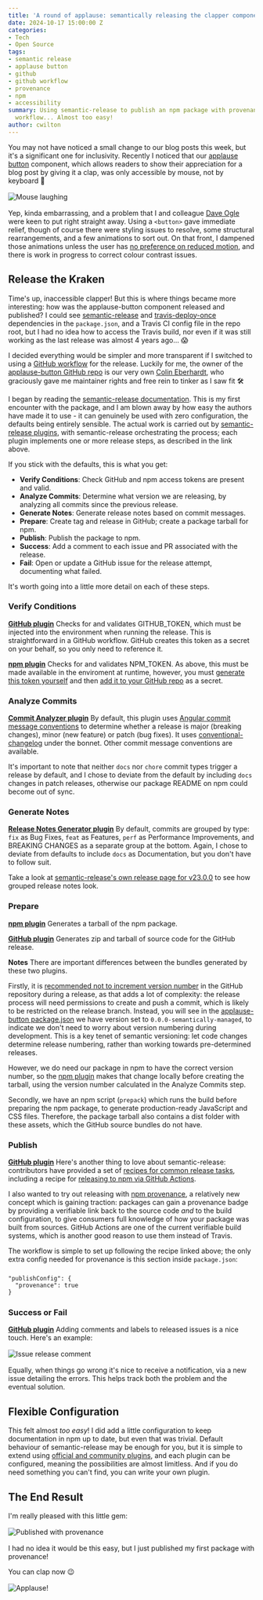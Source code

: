```yaml
---
title: 'A round of applause: semantically releasing the clapper component'
date: 2024-10-17 15:00:00 Z
categories:
- Tech
- Open Source
tags:
- semantic release
- applause button
- github
- github workflow
- provenance
- npm
- accessibility
summary: Using semantic-release to publish an npm package with provenance, via a GitHub
  workflow... Almost too easy!
author: cwilton
---
```


You may not have noticed a small change to our blog posts this week, but it's a significant one for inclusivity. Recently I noticed that our [applause button](https://www.npmjs.com/package/applause-button) component, which allows readers to show their appreciation for a blog post by giving it a clap, was only accessible by mouse, not by keyboard 🫣 

<img src="/uploads/mouse-laugh.jpg" alt="Mouse laughing" title="Not so smart now huh?!" style="display: block; margin: 1rem auto; max-height: 12rem;" />

Yep, kinda embarrassing, and a problem that I and colleague [Dave Ogle](https://blog.scottlogic.com/dogle/) were keen to put right straight away. Using a `<button>` gave immediate relief, though of course there were styling issues to resolve, some structural rearrangements, and a few animations to sort out. On that front, I dampened those animations unless the user has [no preference on reduced motion](https://css-tricks.com/nuking-motion-with-prefers-reduced-motion/), and there is work in progress to correct colour contrast issues.

## Release the Kraken

Time's up, inaccessible clapper! But this is where things became more interesting: how was the applause-button component released and published? I could see [semantic-release](https://www.npmjs.com/package/semantic-release) and [travis-deploy-once](https://www.npmjs.com/package/travis-deploy-once) dependencies in the `package.json`, and a Travis CI config file in the repo root, but I had no idea how to access the Travis build, nor even if it was still working as the last release was almost 4 years ago... 😱

I decided everything would be simpler and more transparent if I switched to using a [GitHub workflow](https://docs.github.com/en/actions/writing-workflows/about-workflows) for the release. Luckily for me, the owner of the [applause-button GitHub repo](https://github.com/ColinEberhardt/applause-button) is our very own [Colin Eberhardt](https://blog.scottlogic.com/ceberhardt/), who graciously gave me maintainer rights and free rein to tinker as I saw fit 🛠️

I began by reading the [semantic-release documentation](https://github.com/semantic-release/semantic-release). This is my first encounter with the package, and I am blown away by how easy the authors have made it to use - it can genuinely be used with zero configuration, the defaults being entirely sensible. The actual work is carried out by [semantic-release plugins](https://github.com/semantic-release/semantic-release/blob/master/docs/usage/plugins.md), with semantic-release orchestrating the process; each plugin implements one or more release steps, as described in the link above.

If you stick with the defaults, this is what you get:

- **Verify Conditions**: Check GitHub and npm access tokens are present and valid.
- **Analyze Commits**: Determine what version we are releasing, by analyzing all commits since the previous release.
- **Generate Notes**: Generate release notes based on commit messages.
- **Prepare**: Create tag and release in GitHub; create a package tarball for npm.
- **Publish**: Publish the package to npm.
- **Success**: Add a comment to each issue and PR associated with the release.
- **Fail**: Open or update a GitHub issue for the release attempt, documenting what failed.

It's worth going into a little more detail on each of these steps.

### Verify Conditions

**[GitHub plugin][github-plugin]**
Checks for and validates GITHUB_TOKEN, which must be injected into the environment when running the release. This is straightforward in a GitHub workflow. GitHub creates this token as a secret on your behalf, so you only need to reference it.

**[npm plugin][npm-plugin]**
Checks for and validates NPM_TOKEN. As above, this must be made available in the enviroment at runtime, however, you must [generate this token yourself](https://docs.npmjs.com/creating-and-viewing-access-tokens) and then [add it to your GitHub repo](https://docs.github.com/en/actions/security-for-github-actions/security-guides/using-secrets-in-github-actions#creating-secrets-for-a-repository) as a secret.

### Analyze Commits

**[Commit Analyzer plugin][commit-analyzer-plugin]**
By default, this plugin uses [Angular commit message conventions](https://github.com/angular/angular/blob/main/CONTRIBUTING.md#commit) to determine whether a release is major (breaking changes), minor (new feature) or patch (bug fixes). It uses [conventional-changelog][conventional-changelog] under the bonnet. Other commit message conventions are available.

It's important to note that neither `docs` nor `chore` commit types trigger a release by default, and I chose to deviate from the default by including `docs` changes in patch releases, otherwise our package README on npm could become out of sync.

### Generate Notes

**[Release Notes Generator plugin][release-notes-plugin]**
By default, commits are grouped by type: `fix` as Bug Fixes, `feat` as Features, `perf` as Performance Improvements, and BREAKING CHANGES as a separate group at the bottom. Again, I chose to deviate from defaults to include `docs` as Documentation, but you don't have to follow suit.

Take a look at [semantic-release's own release page for v23.0.0](https://github.com/semantic-release/semantic-release/releases/tag/v23.0.0) to see how grouped release notes look.

### Prepare

**[npm plugin][npm-plugin]**
Generates a tarball of the npm package.

**[GitHub plugin][github-plugin]**
Generates zip and tarball of source code for the GitHub release.

**Notes**
There are important differences between the bundles generated by these two plugins.

Firstly, it is [recommended not to increment version number](https://semantic-release.gitbook.io/semantic-release/support/faq#making-commits-during-the-release-process-adds-significant-complexity) in the GitHub repository during a release, as that adds a lot of complexity: the release process will need permissions to create and push a commit, which is likely to be restricted on the release branch. Instead, you will see in the [applause-button package.json](https://github.com/ColinEberhardt/applause-button/blob/master/package.json#L4) we have version set to `0.0.0-semantically-managed`, to indicate we don't need to worry about version numbering during development. This is a key tenet of semantic versioning: let code changes determine release numbering, rather than working towards pre-determined releases.

However, we do need our package in npm to have the correct version number, so the [npm plugin][npm-plugin] makes that change locally before creating the tarball, using the version number calculated in the Analyze Commits step.

Secondly, we have an npm script (`prepack`) which runs the build before preparing the npm package, to generate  production-ready JavaScript and CSS files. Therefore, the package tarball also contains a dist folder with these assets, which the GitHub source bundles do not have.

### Publish

**[GitHub plugin][github-plugin]**
Here's another thing to love about semantic-release: contributors have provided a set of [recipes for common release tasks](https://semantic-release.gitbook.io/semantic-release/recipes/ci-configurations), including a recipe for [releasing to npm via GitHub Actions](https://semantic-release.gitbook.io/semantic-release/recipes/ci-configurations/github-actions#node-project-configuration).

I also wanted to try out releasing with [npm provenance](https://github.blog/security/supply-chain-security/introducing-npm-package-provenance/), a relatively new concept which is gaining traction: packages can gain a provenance badge by providing a verifiable link back to the source code _and_ to the build configuration, to give consumers full knowledge of how your package was built from sources. GitHub Actions are one of the current verifiable build systems, which is another good reason to use them instead of Travis.

The workflow is simple to set up following the recipe linked above; the only extra config needed for provenance is this section inside `package.json`:

<pre style="margin-inline: 0; margin-block: 1.5rem"><code>"publishConfig": {
  "provenance": true
}</code></pre>

### Success or Fail

**[GitHub plugin][github-plugin]**
Adding comments and labels to released issues is a nice touch. Here's an example:

<img src="/uploads/semantic-release-comment-b224e8.png" alt="Issue release comment" title="Hello semantic-release bot!" style="display: block; margin: 1rem auto;" />

Equally, when things go wrong it's nice to receive a notification, via a new issue detailing the errors. This helps track both the problem and the eventual solution.

## Flexible Configuration

This felt almost _too easy_! I did add a little configuration to keep documentation in npm up to date, but even that was trivial. Default behaviour of semantic-release may be enough for you, but it is simple to extend using [official and community plugins](https://github.com/semantic-release/semantic-release/blob/master/docs/extending/plugins-list.md), and each plugin can be configured, meaning the possibilities are almost limitless. And if you do need something you can't find, you can write your own plugin.

## The End Result

I'm really pleased with this little gem:

<img src="/uploads/provenance-applause-button.png" alt="Published with provenance" title="groovy" style="display: block; margin: 1rem auto;" />

I had no idea it would be this easy, but I just published my first package with provenance!

You can clap now 😉

<img src="/uploads/clap-small.png" alt="Applause!" title="You can clap now" style="display: block; margin: 1rem auto;" />


[commit-analyzer-plugin]: <https://github.com/semantic-release/commit-analyzer>
[conventional-changelog]: <https://github.com/conventional-changelog/conventional-changelog>
[github-plugin]: <https://github.com/semantic-release/github>
[npm-plugin]: <https://github.com/semantic-release/npm>
[release-notes-plugin]: <https://github.com/semantic-release/release-notes-generator>